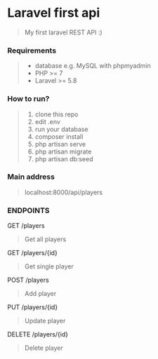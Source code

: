 # Laravel first api
> My first laravel REST API :)

### Requirements
> * database e.g. MySQL with phpmyadmin
> * PHP >= 7
> * Laravel >= 5.8

### How to run?
> 1. clone this repo
> 2. edit .env
> 3. run your database
> 4. composer install
> 5. php artisan serve 
> 6. php artisan migrate
> 7. php artisan db:seed

### Main address
> localhost:8000/api/players

### ENDPOINTS
GET /players
> Get all players

GET /players/{id}
> Get single player

POST /players
> Add player

PUT /players/{id}
> Update player

DELETE /players/{id}
> Delete player

